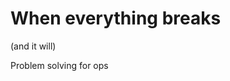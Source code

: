 When everything breaks
======================

(and it will)

<aside class="notes">
Problem solving for ops
</aside>
